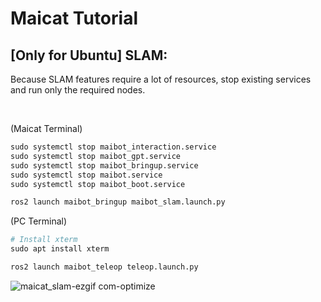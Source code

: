 # Maicat Tutorial
## [Only for Ubuntu] SLAM:

Because SLAM features require a lot of resources, stop existing services and run only the required nodes.<br/>

&nbsp;

(Maicat Terminal)
```python
sudo systemctl stop maibot_interaction.service
sudo systemctl stop maibot_gpt.service
sudo systemctl stop maibot_bringup.service
sudo systemctl stop maibot.service
sudo systemctl stop maibot_boot.service

ros2 launch maibot_bringup maibot_slam.launch.py
```

(PC Terminal)
```python
# Install xterm
sudo apt install xterm

ros2 launch maibot_teleop teleop.launch.py
```

![maicat_slam-ezgif com-optimize](https://github.com/macroact/maicat_tutorial/assets/106013071/b0f72f1d-6f1e-4fde-9cc5-4e08a17ec69e)
